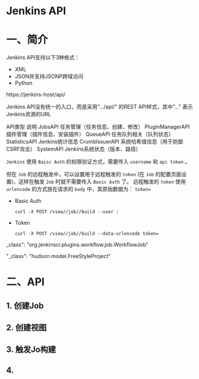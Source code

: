# Jenkins API 

# 一、简介



Jenkins API支持以下3种格式：

- XML
- JSON并支持JSONP跨域访问
- Python

 https://jenkins-host/api/ 



Jenkins API没有统一的入口，而是采用“…/api/” 的REST API样式，其中”…” 表示Jenkins资源的URL



API类型	说明
JobsAPI	任务管理（任务信息、创建、修改）
PluginManagerAPI	插件管理（插件信息、安装插件）
QueueAPI	任务队列相关（队列状态）
StatisticsAPI	Jenkins统计信息
CrumbIssuerAPI	系统哈希值信息（用于防御CSRF攻击）
SystemAPI	Jenkins系统状态（版本、路径）



`Jenkins` 使用 `Baisc Auth` 的权限验证方式，需要传入 `username` 和 `api token` 。 

但在 `Job` 的远程触发中，可以设置用于远程触发的 `token` (在 `Job` 的配置页面设置)，这样在触发 `Job` 时就不需要传入 `Basic Auth` 了。
远程触发的 `token` 使用 `urlencode` 的方式放在请求的 `body` 中，其原始数据为： `token=` 

- Basic Auth

  `curl -X POST /view//job//build --user :`

- Token

  `curl -X POST /view//job//build --data-urlencode token=`



_class": "org.jenkinsci.plugins.workflow.job.WorkflowJob"

"_class": "hudson.model.FreeStyleProject"



# 二、API

## 1. 创建Job



## 2. 创建视图



## 3. 触发Jo构建



## 4. 